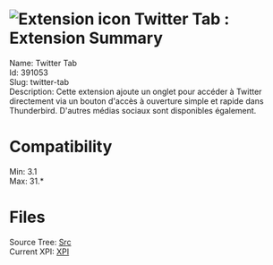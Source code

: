 # ![Extension icon](https://addons.thunderbird.net/user-media/addon_icons/391/391053-64.png?modified=1346080822) Twitter Tab : Extension Summary

Name: Twitter Tab  
Id: 391053  
Slug: twitter-tab  
Description: Cette extension ajoute un onglet pour accéder à Twitter directement via un bouton d'accès à ouverture simple et rapide dans Thunderbird.
D'autres médias sociaux sont disponibles également.
  

# Compatibility
Min: 3.1  
Max: 31.*  

# Files

Source Tree: [Src](C:/Dev/Thunderbird/ThunderKdB/xall/xOther/391053-twitter-tab/src)  
Current XPI: [XPI](C:/Dev/Thunderbird/ThunderKdB/xall/xOther/391053-twitter-tab/xpi)  



